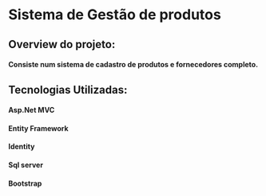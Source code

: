 # Sistema de Gestão de produtos

## Overview do projeto:

#### Consiste num sistema de cadastro de produtos e fornecedores completo.


## Tecnologias Utilizadas:

#### Asp.Net MVC
#### Entity Framework
#### Identity
#### Sql server
#### Bootstrap
